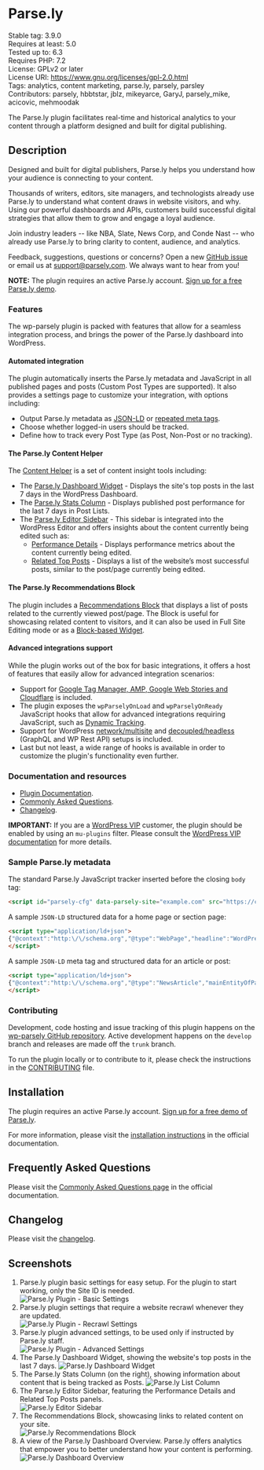 # Parse.ly

Stable tag: 3.9.0  
Requires at least: 5.0  
Tested up to: 6.3  
Requires PHP: 7.2  
License: GPLv2 or later  
License URI: https://www.gnu.org/licenses/gpl-2.0.html  
Tags: analytics, content marketing, parse.ly, parsely, parsley  
Contributors: parsely, hbbtstar, jblz, mikeyarce, GaryJ, parsely_mike, acicovic, mehmoodak

The Parse.ly plugin facilitates real-time and historical analytics to your content through a platform designed and built for digital publishing.

## Description

Designed and built for digital publishers, Parse.ly helps you understand how your audience is connecting to your content.

Thousands of writers, editors, site managers, and technologists already use Parse.ly to understand what content draws in website visitors, and why. Using our powerful dashboards and APIs, customers build successful digital strategies that allow them to grow and engage a loyal audience.

Join industry leaders -- like NBA, Slate, News Corp, and Conde Nast -- who already use Parse.ly to bring clarity to content, audience, and analytics.

Feedback, suggestions, questions or concerns? Open a new [GitHub issue](https://github.com/Parsely/wp-parsely/issues) or email us at [support@parsely.com](mailto:support@parsely.com). We always want to hear from you!

**NOTE:** The plugin requires an active Parse.ly account. [Sign up for a free Parse.ly demo](https://www.parsely.com/getdemo?utm_medium=referral&utm_source=wordpress.org&utm_content=wp-parsely).

### Features

The wp-parsely plugin is packed with features that allow for a seamless integration process, and brings the power of the Parse.ly dashboard into WordPress.

#### Automated integration

The plugin automatically inserts the Parse.ly metadata and JavaScript in all published pages and posts (Custom Post Types are supported). It also provides a settings page to customize your integration, with options including:
- Output Parse.ly metadata as [JSON-LD](https://docs.parse.ly/metadata-jsonld/) or [repeated meta tags](https://docs.parse.ly/metatags/).
- Choose whether logged-in users should be tracked.
- Define how to track every Post Type (as Post, Non-Post or no tracking).

#### The Parse.ly Content Helper

The [Content Helper](https://docs.parse.ly/plugin-content-helper/) is a set of content insight tools including:
- The [Parse.ly Dashboard Widget](https://docs.parse.ly/plugin-content-helper/#h-dashboard) - Displays the site's top posts in the last 7 days in the WordPress Dashboard.
- The [Parse.ly Stats Column](https://docs.parse.ly/plugin-content-helper/#h-posts) - Displays published post performance for the last 7 days in Post Lists.
- The [Parse.ly Editor Sidebar](https://docs.parse.ly/plugin-content-helper/#h-editor) - This sidebar is integrated into the WordPress Editor and offers insights about the content currently being edited such as:
  - [Performance Details](https://docs.parse.ly/plugin-content-helper/#h-performance-details) - Displays performance metrics about the content currently being edited.
  - [Related Top Posts](https://docs.parse.ly/plugin-content-helper/#h-related-top-posts) - Displays a list of the website’s most successful posts, similar to the post/page currently being edited.

#### The Parse.ly Recommendations Block

The plugin includes a [Recommendations Block](https://docs.parse.ly/recommendations-block/) that displays a list of posts related to the currently viewed post/page. The Block is useful for showcasing related content to visitors, and it can also be used in Full Site Editing mode or as a [Block-based Widget](https://wordpress.org/documentation/article/block-based-widgets-editor/). 

#### Advanced integrations support

While the plugin works out of the box for basic integrations, it offers a host of features that easily allow for advanced integration scenarios:
- Support for [Google Tag Manager, AMP, Google Web Stories and Cloudflare](https://docs.parse.ly/plugin-common-questions/#h-is-wp-parsely-compatible-with-amp-facebook-instant-articles-or-google-web-stories) is included.
- The plugin exposes the `wpParselyOnLoad` and `wpParselyOnReady` JavaScript hooks that allow for advanced integrations requiring JavaScript, such as [Dynamic Tracking](https://docs.parse.ly/plugin-dynamic-tracking/).
- Support for WordPress [network/multisite](https://docs.parse.ly/plugin-common-questions/#h-is-wp-parsely-compatible-with-wordpress-network-multisite) and [decoupled/headless](https://docs.parse.ly/plugin-decoupled-headless-support/) (GraphQL and WP Rest API) setups is included.
- Last but not least, a wide range of hooks is available in order to customize the plugin's functionality even further.

### Documentation and resources

- [Plugin Documentation](https://docs.parse.ly/wordpress-plugin-setup/).
- [Commonly Asked Questions](https://docs.parse.ly/plugin-common-questions/).
- [Changelog](https://github.com/parsely/wp-parsely/blob/trunk/CHANGELOG.md).

**IMPORTANT:** If you are a [WordPress VIP](https://wpvip.com/) customer, the plugin should be enabled by using an `mu-plugins` filter. Please consult the [WordPress VIP documentation](https://docs.wpvip.com/technical-references/plugins/parse-ly/) for more details.

### Sample Parse.ly metadata

The standard Parse.ly JavaScript tracker inserted before the closing `body` tag:

~~~html
<script id="parsely-cfg" data-parsely-site="example.com" src="https://cdn.parsely.com/keys/example.com/p.js"></script>
~~~

A sample `JSON-LD` structured data for a home page or section page:

~~~html
<script type="application/ld+json">
{"@context":"http:\/\/schema.org","@type":"WebPage","headline":"WordPress VIP","url":"http:\/\/wpvip.com\/"}
</script>
~~~

A sample `JSON-LD` meta tag and structured data for an article or post:

~~~html
<script type="application/ld+json">
{"@context":"http:\/\/schema.org","@type":"NewsArticle","mainEntityOfPage":{"@type":"WebPage","@id":"http:\/\/wpvip.com\/2021\/04\/09\/how-the-wordpress-gutenberg-block-editor-empowers-enterprise-content-creators\/"},"headline":"How the WordPress Gutenberg Block Editor Empowers Enterprise Content Creators","url":"http:\/\/wpvip.com\/2021\/04\/09\/how-the-wordpress-gutenberg-block-editor-empowers-enterprise-content-creators\/","thumbnailUrl":"https:\/\/wpvip.com\/wp-content\/uploads\/2021\/04\/ladyatdesk.png?w=120","image":{"@type":"ImageObject","url":"https:\/\/wpvip.com\/wp-content\/uploads\/2021\/04\/ladyatdesk.png?w=120"},"dateCreated":"2021-04-09T15:13:13Z","datePublished":"2021-04-09T15:13:13Z","dateModified":"2021-04-09T15:13:13Z","articleSection":"Gutenberg","author":[{"@type":"Person","name":"Sam Wendland"}],"creator":["Sam Wendland"],"publisher":{"@type":"Organization","name":"The Enterprise Content Management Platform | WordPress VIP","logo":"https:\/\/wpvip.com\/wp-content\/uploads\/2020\/11\/cropped-favicon-dark.png"},"keywords":[]}
</script>
~~~

### Contributing

Development, code hosting and issue tracking of this plugin happens on the [wp-parsely GitHub repository](https://github.com/Parsely/wp-parsely/). Active development happens on the `develop` branch and releases are made off the `trunk` branch.

To run the plugin locally or to contribute to it, please check the instructions in the [CONTRIBUTING](https://github.com/parsely/wp-parsely/blob/trunk/CONTRIBUTING.md) file.

## Installation

The plugin requires an active Parse.ly account. [Sign up for a free demo of Parse.ly](https://www.parsely.com/getdemo?utm_medium=referral&utm_source=wordpress.org&utm_content=wp-parsely).

For more information, please visit the [installation instructions](https://docs.parse.ly/wordpress-plugin-setup/) in the official documentation. 

## Frequently Asked Questions

Please visit the [Commonly Asked Questions page](https://docs.parse.ly/plugin-common-questions/) in the official documentation.

## Changelog

Please visit the [changelog](https://github.com/parsely/wp-parsely/blob/trunk/CHANGELOG.md).

## Screenshots

1. Parse.ly plugin basic settings for easy setup. For the plugin to start working, only the Site ID is needed.  
   ![Parse.ly Plugin - Basic Settings](.wordpress-org/screenshot-1.png)
2. Parse.ly plugin settings that require a website recrawl whenever they are updated.  
   ![Parse.ly Plugin - Recrawl Settings](.wordpress-org/screenshot-2.png)
3. Parse.ly plugin advanced settings, to be used only if instructed by Parse.ly staff.  
   ![Parse.ly Plugin - Advanced Settings](.wordpress-org/screenshot-3.png)
4. The Parse.ly Dashboard Widget, showing the website's top posts in the last 7 days.
   ![Parse.ly Dashboard Widget](.wordpress-org/screenshot-4.png)
5. The Parse.ly Stats Column (on the right), showing information about content that is being tracked as Posts.
   ![Parse.ly List Column](.wordpress-org/screenshot-5.png)
6. The Parse.ly Editor Sidebar, featuring the Performance Details and Related Top Posts panels.  
   ![Parse.ly Editor Sidebar](.wordpress-org/screenshot-6.png)
7. The Recommendations Block, showcasing links to related content on your site.  
   ![Parse.ly Recommendations Block](.wordpress-org/screenshot-7.png)
8. A view of the Parse.ly Dashboard Overview. Parse.ly offers analytics that empower you to better understand how your content is performing.  
   ![Parse.ly Dashboard Overview](.wordpress-org/screenshot-8.png)
